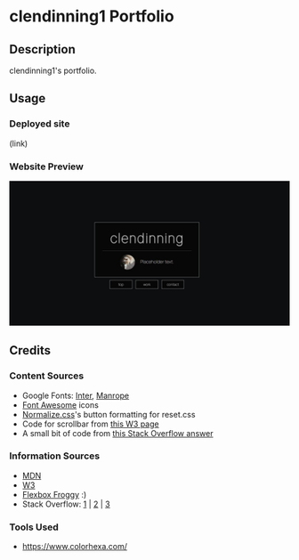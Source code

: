 # clendinning1 Portfolio
## Description
clendinning1's portfolio.
## Usage
### Deployed site
(link)
### Website Preview
![Image of the deployed website.](.\assets\images\website-preview.JPG)
## Credits
### Content Sources
- Google Fonts: [Inter](https://fonts.google.com/specimen/Inter), [Manrope](https://fonts.google.com/specimen/Manrope)
- [Font Awesome](https://fontawesome.com/) icons
- [Normalize.css](https://necolas.github.io/normalize.css/)'s button formatting for reset.css
- Code for scrollbar from [this W3 page](https://www.w3schools.com/howto/howto_css_custom_scrollbar.asp)
- A small bit of code from [this Stack Overflow answer](https://stackoverflow.com/questions/10995165/what-is-the-opposite-of-hover-on-mouse-leave)

### Information Sources
- [MDN](https://developer.mozilla.org/en-US/)
- [W3](https://www.w3schools.com/)
- [Flexbox Froggy](https://flexboxfroggy.com/) :)
- Stack Overflow: [1](https://stackoverflow.com/questions/2906582/how-do-i-create-an-html-button-that-acts-like-a-link) | [2](https://stackoverflow.com/questions/9189810/css-display-inline-vs-inline-block) | [3](https://stackoverflow.com/questions/11501025/div-anchors-scrolling-too-far)

### Tools Used
- https://www.colorhexa.com/